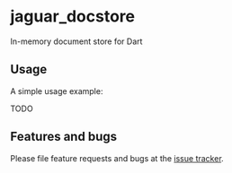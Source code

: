 # jaguar_docstore

In-memory document store for Dart

## Usage

A simple usage example:

TODO

## Features and bugs

Please file feature requests and bugs at the [issue tracker][tracker].

[tracker]: http://example.com/issues/replaceme
